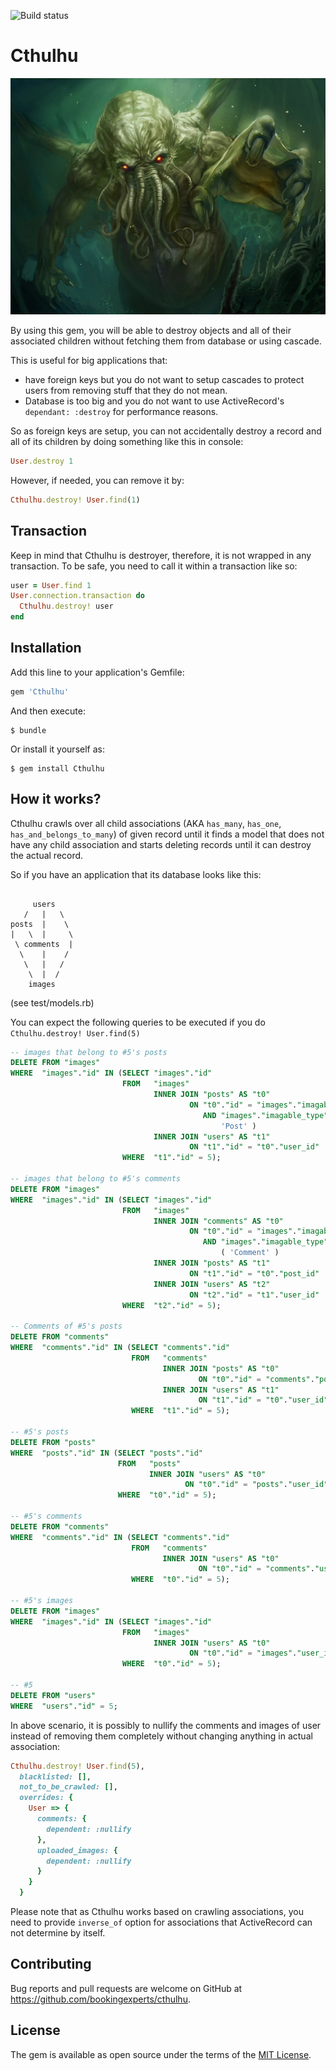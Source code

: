 
![Build status](https://api.travis-ci.org/bookingexperts/cthulhu.svg?branch=master "Build status")

# Cthulhu

![Cthulhu, the destroyer of words](Cthulhu.jpg?raw=true "Cthulhu")

By using this gem, you will be able to destroy objects and all of their associated children without fetching them from database or using cascade.

This is useful for big applications that:

 * have foreign keys but you do not want to setup cascades to protect users from removing stuff that they do not mean.
 * Database is too big and you do not want to use ActiveRecord's `dependant: :destroy` for performance reasons.

So as foreign keys are setup, you can not accidentally destroy a record and all of its children by doing something like this in console:

```ruby
User.destroy 1
```

However, if needed, you can remove it by:

```ruby
Cthulhu.destroy! User.find(1)
```

## Transaction

Keep in mind that Cthulhu is destroyer, therefore, it is not wrapped in any transaction. To be safe, you need to call it within a transaction like so:

```ruby
user = User.find 1
User.connection.transaction do
  Cthulhu.destroy! user
end
```

## Installation

Add this line to your application's Gemfile:

```ruby
gem 'Cthulhu'
```

And then execute:

    $ bundle

Or install it yourself as:

    $ gem install Cthulhu

## How it works?

Cthulhu crawls over all child associations (AKA `has_many`, `has_one`, `has_and_belongs_to_many`) of given record until it finds a model that does not have any child association and starts deleting records until it can destroy the actual record.

So if you have an application that its database looks like this:

```

     users
   /   |   \
posts  |    \
|   \  |     \
 \ comments  |
  \    |    /
   \   |   /
    \  |  /
    images

```
(see test/models.rb)

You can expect the following queries to be executed if you do `Cthulhu.destroy! User.find(5)`

```sql
-- images that belong to #5's posts
DELETE FROM "images"
WHERE  "images"."id" IN (SELECT "images"."id"
                         FROM   "images"
                                INNER JOIN "posts" AS "t0"
                                        ON "t0"."id" = "images"."imagable_id"
                                           AND "images"."imagable_type" IN (
                                               'Post' )
                                INNER JOIN "users" AS "t1"
                                        ON "t1"."id" = "t0"."user_id"
                         WHERE  "t1"."id" = 5);

-- images that belong to #5's comments
DELETE FROM "images"
WHERE  "images"."id" IN (SELECT "images"."id"
                         FROM   "images"
                                INNER JOIN "comments" AS "t0"
                                        ON "t0"."id" = "images"."imagable_id"
                                           AND "images"."imagable_type" IN
                                               ( 'Comment' )
                                INNER JOIN "posts" AS "t1"
                                        ON "t1"."id" = "t0"."post_id"
                                INNER JOIN "users" AS "t2"
                                        ON "t2"."id" = "t1"."user_id"
                         WHERE  "t2"."id" = 5);

-- Comments of #5's posts
DELETE FROM "comments"
WHERE  "comments"."id" IN (SELECT "comments"."id"
                           FROM   "comments"
                                  INNER JOIN "posts" AS "t0"
                                          ON "t0"."id" = "comments"."post_id"
                                  INNER JOIN "users" AS "t1"
                                          ON "t1"."id" = "t0"."user_id"
                           WHERE  "t1"."id" = 5);

-- #5's posts
DELETE FROM "posts"
WHERE  "posts"."id" IN (SELECT "posts"."id"
                        FROM   "posts"
                               INNER JOIN "users" AS "t0"
                                       ON "t0"."id" = "posts"."user_id"
                        WHERE  "t0"."id" = 5);

-- #5's comments
DELETE FROM "comments"
WHERE  "comments"."id" IN (SELECT "comments"."id"
                           FROM   "comments"
                                  INNER JOIN "users" AS "t0"
                                          ON "t0"."id" = "comments"."user_id"
                           WHERE  "t0"."id" = 5);

-- #5's images
DELETE FROM "images"
WHERE  "images"."id" IN (SELECT "images"."id"
                         FROM   "images"
                                INNER JOIN "users" AS "t0"
                                        ON "t0"."id" = "images"."user_id"
                         WHERE  "t0"."id" = 5);

-- #5
DELETE FROM "users"
WHERE  "users"."id" = 5;
```

In above scenario, it is possibly to nullify the comments and images of user instead of removing them completely without changing anything in actual association:

```ruby
Cthulhu.destroy! User.find(5),
  blacklisted: [],
  not_to_be_crawled: [],
  overrides: {
    User => {
      comments: {
        dependent: :nullify
      },
      uploaded_images: {
        dependent: :nullify
      }
    }
  }
```

Please note that as Cthulhu works based on crawling associations, you need to provide `inverse_of` option for associations that ActiveRecord can not determine by itself.

## Contributing

Bug reports and pull requests are welcome on GitHub at https://github.com/bookingexperts/cthulhu.

## License

The gem is available as open source under the terms of the [MIT License](http://opensource.org/licenses/MIT).
